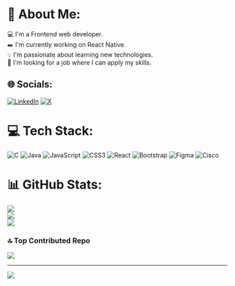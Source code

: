 # 💫 About Me:
💻 I'm a Frontend web developer.<br>✒️ I'm  currently working on React Native.<br>💡 I'm  passionate about learning  new technologies. <br>🎯 I'm  looking for a job where I can apply my skills.


## 🌐 Socials:
[![LinkedIn](https://img.shields.io/badge/LinkedIn-%230077B5.svg?logo=linkedin&logoColor=white)](https://linkedin.com/in/https://www.linkedin.com/in/mishika-vishwakarma-5125a4236) [![X](https://img.shields.io/badge/X-black.svg?logo=X&logoColor=white)](https://x.com/https://x.com/Mishikavishw83?t=LUP4rWJVi_aIB5yI8E_0bQ&s=08) 

# 💻 Tech Stack:
![C](https://img.shields.io/badge/c-%2300599C.svg?style=flat&logo=c&logoColor=white) ![Java](https://img.shields.io/badge/java-%23ED8B00.svg?style=flat&logo=openjdk&logoColor=white) ![JavaScript](https://img.shields.io/badge/javascript-%23323330.svg?style=flat&logo=javascript&logoColor=%23F7DF1E) ![CSS3](https://img.shields.io/badge/css3-%231572B6.svg?style=flat&logo=css3&logoColor=white) ![React](https://img.shields.io/badge/react-%2320232a.svg?style=flat&logo=react&logoColor=%2361DAFB) ![Bootstrap](https://img.shields.io/badge/bootstrap-%238511FA.svg?style=flat&logo=bootstrap&logoColor=white) ![Figma](https://img.shields.io/badge/figma-%23F24E1E.svg?style=flat&logo=figma&logoColor=white) ![Cisco](https://img.shields.io/badge/cisco-%23049fd9.svg?style=flat&logo=cisco&logoColor=black)
# 📊 GitHub Stats:
![](https://github-readme-stats.vercel.app/api?username=Mishika&theme=tokyonight&hide_border=true&include_all_commits=true&count_private=true)<br/>
![](https://github-readme-streak-stats.herokuapp.com/?user=Mishika&theme=tokyonight&hide_border=true)<br/>
![](https://github-readme-stats.vercel.app/api/top-langs/?username=Mishika&theme=tokyonight&hide_border=true&include_all_commits=true&count_private=true&layout=compact)

### 🔝 Top Contributed Repo
![](https://github-contributor-stats.vercel.app/api?username=Mishika&limit=5&theme=dark&combine_all_yearly_contributions=true)

---
[![](https://visitcount.itsvg.in/api?id=Mishika&icon=6&color=1)](https://visitcount.itsvg.in)

<!-- Proudly created with GPRM ( https://gprm.itsvg.in ) -->
